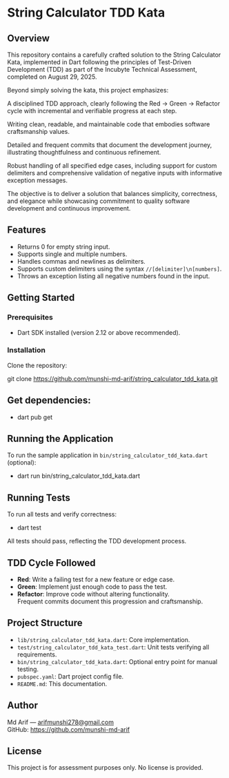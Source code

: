 # String Calculator TDD Kata

## Overview

This repository contains a carefully crafted solution to the String Calculator Kata, implemented in Dart following the principles of Test-Driven Development (TDD) as part of the Incubyte Technical Assessment, completed on August 29, 2025.

Beyond simply solving the kata, this project emphasizes:

A disciplined TDD approach, clearly following the Red → Green → Refactor cycle with incremental and verifiable progress at each step.

Writing clean, readable, and maintainable code that embodies software craftsmanship values.

Detailed and frequent commits that document the development journey, illustrating thoughtfulness and continuous refinement.

Robust handling of all specified edge cases, including support for custom delimiters and comprehensive validation of negative inputs with informative exception messages.

The objective is to deliver a solution that balances simplicity, correctness, and elegance while showcasing commitment to quality software development and continuous improvement.

## Features

- Returns 0 for empty string input.
- Supports single and multiple numbers.
- Handles commas and newlines as delimiters.
- Supports custom delimiters using the syntax `//[delimiter]\n[numbers]`.
- Throws an exception listing all negative numbers found in the input.

## Getting Started

### Prerequisites

- Dart SDK installed (version 2.12 or above recommended).

### Installation

Clone the repository:

git clone https://github.com/munshi-md-arif/string_calculator_tdd_kata.git

## Get dependencies:

- dart pub get

## Running the Application

To run the sample application in `bin/string_calculator_tdd_kata.dart` (optional):

- dart run bin/string_calculator_tdd_kata.dart

## Running Tests

To run all tests and verify correctness:

- dart test

All tests should pass, reflecting the TDD development process.

## TDD Cycle Followed

- **Red**: Write a failing test for a new feature or edge case.
- **Green**: Implement just enough code to pass the test.
- **Refactor**: Improve code without altering functionality.  
  Frequent commits document this progression and craftsmanship.

## Project Structure

- `lib/string_calculator_tdd_kata.dart`: Core implementation.
- `test/string_calculator_tdd_kata_test.dart`: Unit tests verifying all requirements.
- `bin/string_calculator_tdd_kata.dart`: Optional entry point for manual testing.
- `pubspec.yaml`: Dart project config file.
- `README.md`: This documentation.

## Author

Md Arif — arifmunshi278@gmail.com  
GitHub: https://github.com/munshi-md-arif

## License

This project is for assessment purposes only. No license is provided.
